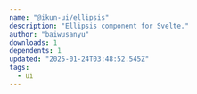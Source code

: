 ```yaml
---
name: "@ikun-ui/ellipsis"
description: "Ellipsis component for Svelte."
author: "baiwusanyu"
downloads: 1
dependents: 1
updated: "2025-01-24T03:48:52.545Z"
tags: 
  - ui
---
```

